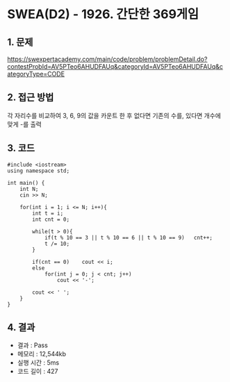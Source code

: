 # SWEA(D2) - 1926. 간단한 369게임

## 1. 문제  
https://swexpertacademy.com/main/code/problem/problemDetail.do?contestProbId=AV5PTeo6AHUDFAUq&categoryId=AV5PTeo6AHUDFAUq&categoryType=CODE
## 2. 접근 방법  
각 자리수를 비교하여 3, 6, 9의 값을 카운트 한 후 없다면 기존의 수를, 있다면 개수에 맞게 -를 출력
## 3. 코드  
```
#include <iostream>
using namespace std;

int main() {
    int N;
    cin >> N;
    
    for(int i = 1; i <= N; i++){
        int t = i;
        int cnt = 0;

        while(t > 0){
            if(t % 10 == 3 || t % 10 == 6 || t % 10 == 9)   cnt++;
            t /= 10;
        }

        if(cnt == 0)    cout << i;
        else
            for(int j = 0; j < cnt; j++)
                cout << '-';

        cout << ' ';
    }
}
```
## 4. 결과
- 결과 : Pass 
- 메모리 : 12,544kb
- 실행 시간 : 5ms
- 코드 길이 : 427